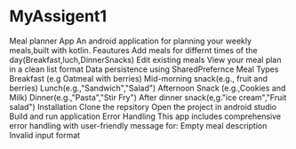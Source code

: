 # MyAssigent1
Meal planner App
An android application for planning your weekly meals,built with kotlin.
Feautures
Add meals for differnt times of the day(Breakfast,luch,DinnerSnacks)
Edit existing meals
View your meal plan in a clean list format
Data persistence using SharedPrefernce
Meal Types
Breakfast (e.g Oatmeal with berries)
Mid-morning snack(e.g., fruit and berries)
Lunch(e.g.,"Sandwich","Salad")
Afternoon Snack (e.g.,Cookies and Milk)
Dinner(e.g.,"Pasta","Stir Fry")
After dinner snack(e,g."ice cream","Fruit salad")
Installation
Clone the repsitory
Open the project in android studio
Build and run application
Error Handling 
This app includes comprehensive error handling with user-friendly message for:
Empty meal description
Invalid input format

